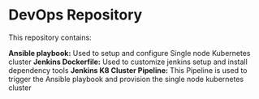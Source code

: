# DevOps Repository

This repository contains: 

**Ansible playbook:** Used to setup and configure Single node Kubernetes cluster
**Jenkins Dockerfile:** Used to customize jenkins setup and install dependency tools
**Jenkins K8 Cluster Pipeline:** This Pipeline is used to trigger the Ansible playbook and provision the single node kubernetes cluster
